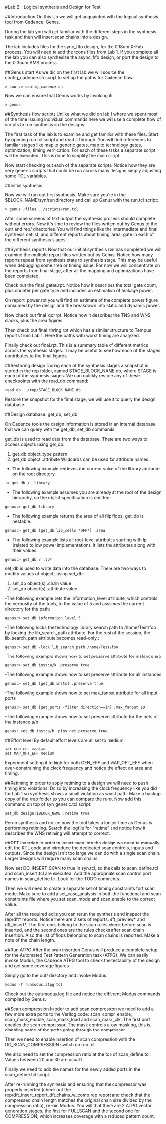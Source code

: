 #Lab 2 - Logical synthesis and Design for Test

##Introduction
On this lab we will get acquainted with the logical synthesis tool from Cadence: Genus.

During the lab you will get familiar with the different steps in the synthesis task and then will insert scan chains into a design.

The lab includes files for the sync_fifo design, for the 0.18um X-Fab process. You will need to add the tcons files from Lab 1. If you complete all the lab you can also synthesize the async_fifo design, or port the design to the 0.35um AMS process.

##Genus start
As we did on the first lab we will source the config_cadence.sh script to set up the paths for Cadence flow:

```console
> source config_cadence.sh
```

Now we can ensure that Genus works by invoking it:

```console
> genus
```

##Synthesis flow scripts
Unlike what we did on lab 1 where we spent most of the time issuing individual commands here we will use a complete flow of scripts to run synthesis on the designs.

The first task of the lab is to examine and get familiar with these files. Start by opening run.tcl script and read it through. You will find references to familiar stages like map to generic gates, map to technology gates, optimization, timing verification. For each of these tasks a separate script will be executed. This is done to simplify the main script.

Now start checking out each of the separate scripts. Notice how they are very generic scripts that could be run across many designs simply adjusting some TCL variables.


##Initial synthesis

Now we will run out first synthesis. Make sure you're in the $BLOCK_NAME/syn/run directory and call up Genus with the run.tcl script:

```console
> genus -files ../scripts/run.tcl
```

After some screens of text output the synthesis process should complete without errors. Now it's time to review the files written out by Genus to the out/ and rep/ directories. You will find things like the intermediate and final synthesis netlist, and different reports about timing, area, gate in each of the different synthesis stages.


##Synthesis reports
Now that our initial synthesis run has completed we will examine the multiple report files written out by Genus. Notice how many reports repeat from synthesis state to synthesis stage. This may be useful when debugging some area or timing issue. For now we will concentrate on the reports from final stage, after all the mapping and optimizations have been completed.

Check out the final_gates.rpt. Notice how it describes the total gate count, plus counter per gate type and includes an estimation of leakage power.

On report_power.rpt you will find an estimate of the complete power figure consumed by the design and the breakdown into static and dynamic power.

Now check out final_qor.rpt. Notice how it describes the TNS and WNS slacks, plus the area figures.

Then check out final_timing.rpt which has a similar structure to Tempus reports from Lab 1. Here the paths with worst timing are analyzed.

Finally check out final.rpt. This is a summary table of different metrics across the synthesis stages. It may be useful to see how each of the stages contributes to the final figures.

##Restoring design
During each of the synthesis stages a snapshot is stored in the rep folder, named STAGE_BLOCK_NAME.db, where STAGE is each of the synthesis stages. We can quickly restore any of these checkpoints with the read_db command:

```commandline
read_db ../rep/STAGE_BLOCK_NAME.db
```

Restore the snapshot for the final stage, we will use it to query the design database.

##Design database. get_db, set_db

On Cadence tools the design information is stored in an internal database that we can query with the get_db, set_db commands.

get_db is used to read data from the database. There are two ways to access objects using get_db:
1. get_db object_type pattern
2. get_db object .attribute
Wildcards can be used for attribute names.
   
- The following example retrieves the current value of the library attribute on the root directory:
```commandline
:> get_db / .library
```
- The following example assumes you are already at the root of the design hierarchy, so the object specification is omitted:
```commandline
genus:> get_db library
```
- The following example returns the area of all flip flops. get_db is nestable.:
```commandline
genus:> get_db [get_db lib_cells *DFF*] .area
```
- The following example lists all root-level attributes starting with lp (related to low power implementation). It lists the attributes along with their values:
```commandline
genus:> get_db / .lp*
```

set_db is used to write data into the database. There are two ways to modify values of objects using set_db:

1. set_db object(s) .chain value
2. set_db object(s) .attribute value

-The following example sets the information_level attribute, which controls the verbosity of the tools, to the value of 5 and assumes the current directory for the path:
```commandline
genus:> set_db information_level 5
```
-The following locks the technology library search path to /home/Test/foo by locking the lib_search_path attribute. For the rest of the session, the lib_search_path attribute becomes read-only.:
```commandline
genus:> set_db -lock lib_search_path /home/Test/foo
```
-The following example shows how to set preserve attribute for instance a/b
```commandline
genus:> set_db inst:a/b .preserve true
```
-The following example shows how to set preserve attribute for all instances
```commandline
genus:> set_db [get_db insts] .preserve true
```
-The following example shows how to set max_fanout attribute for all input ports
```commandline
genus:> set_db [get_ports -filter direction==in] .max_fanout 10
```
-The following example shows how to set preserve attribute for the nets of the instance a/b
```commandline
genus: set_db inst:a/b .pins.net.preserve true
```

##Effort level
By default effort levels are all set to medium:
```commandline
set GEN_EFF medium
set MAP_OPT_EFF medium
```
Experiment setting it to high for both GEN_EFF and MAP_OPT_EFF when over-constraining the clock frequency and notice the effect on area and timing.

##Retiming
In order to apply retiming to a design we will need to push timing into violations. Do so by increasing the clock frequency like you did for Lab 1 so synthesis shows a small violation as worst path. Make a backup copy of the /rep folder so you can compare the runs.
Now add this command on top of syn_generic.tcl script:

```commandline
set_db design:$BLOCK_NAME .retime true
```

Rerun synthesis and notice how the tool takes a longer time as Genus is performing retiming. Search the logfile for "retime" and notice how it describes the WNS retiming will attempt to correct.

##DFT insertion
In order to insert scan into the design we need to manually edit the RTL code and introduce the dedicated scan controls, inputs and outputs. Since the design isn't too large we can do with a single scan chain. Larger designs will require many scan chains.

Now set DO_INSERT_SCAN to true in syn.tcl, so the calls to scan_define.tcl and scan_insert.tcl are executed. Add the appropriate scan control port names in scan_define.tcl. Look for the TODO comments.

Then we will need to create a separate set of timing constraints fort scan mode. Make sure to add a set_case_analysis in both the functional and scan constraints file where you set scan_mode and scan_enable to the correct value.

After all the required edits you can rerun the synthesis and inspect the rep/dft* reports. Notice there are 2 sets of reports: dft_preview* and dft_insert*. The first ones belong to the scan rules check before scan is inserted, and the second ones are the rules checks after scan chain insertion. Also the list of flops belonging to scan chains is reported. Make a note of the chain length.

##Run ATPG
After the scan insertion Genus will produce a complete setup for the Automated Test Pattern Generation task (ATPG). We can easily invoke Modus, the Cadence ATPG tool to check the testability of the design and get some coverage figures.

Simply go to the out/ directory and invoke Modus:

```commandline
modus -f runmodus.atpg.tcl
```

Check out the out/modus.log file and notice the different Modus commands compiled by Genus.

##Scan compression
In oder to add scan compression we need to add a few more extra ports to the Verilog code: scan_compr_enable, scan_mask_enable, scan_mask_load and scan_mask_clk. The first port enables the scan compressor. The mask controls allow masking, this is, disabling some of the paths going through the compressor

Then we need to enable insertion of scan compression with the DO_SCAN_COMPRESSION switch on run.tcl.

We also need to set the compression ratio at the top of scan_define.tcl. Values between 20 and 30 are usual.1

Finally we need to add the names for the newly added ports in the scan_define.tcl script.

After re-running the synthesis and ensuring that the compressor was properly inserted (check out the rep/dft_insert_report_dft_chains_w_comp.rep report and check that the compressed chain length matches the original chain size divided by the compression ratio), re-run Modus. You will that there are 2 ATPG vector generation stages, the first for FULLSCAN and the second one for COMPRESSION, which increases coverage with a reduced pattern count.
